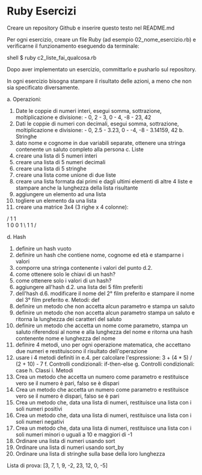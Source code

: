 # Ruby Esercizi

Creare un repository Github e inserire questo testo nel README.md

Per ogni esercizio, creare un file Ruby (ad esempio 02_nome_esercizio.rb) e verificarne il funzionamento eseguendo da terminale:

shell
$ ruby c2_liste_fai_qualcosa.rb


Dopo aver implementato un esercizio, committarlo e pusharlo sul repository.

In ogni esercizio bisogna stampare il risultato delle azioni, a meno che non sia specificato diversamente.

a. Operazioni:
  1. Date le coppie di numeri interi, esegui somma, sottrazione, moltiplicazione e divisione:
    - 0, 2
    - 3, 0
    - 4, -8
    - 23, 42
  2. Dati le coppie di numeri con decimali, esegui somma, sottrazione, moltiplicazione e divisione:
    - 0, 2.5
    - 3.23, 0
    - -4, -8
    - 3.14159, 42
b. Stringhe
  1. dato nome e cognome in due variabili separate, ottenere una stringa contenente un saluto completo alla persona
c. Liste
  1. creare una lista di 5 numeri interi
  2. creare una lista di 5 numeri decimali
  3. creare una lista di 5 stringhe
  4. creare una lista come unione di due liste
  5. creare una lista formata dai primi e dagli ultimi elementi di altre 4 liste e stampare anche la lunghezza della lista risultante
  6. aggiungere un elemento ad una lista
  7. togliere un elemento da una lista
  8. creare una matrice 3x4 (3 righe x 4 colonne):

/ 1 1 \
1 0 0 1
\ 1 1 /

d. Hash
  1. definire un hash vuoto
  2. definire un hash che contiene nome, cognome ed età e stamparne i valori
  3. comporre una stringa contenente i valori del punto d.2.
  4. come ottenere solo le chiavi di un hash?
  5. come ottenere solo i valori di un hash?
  6. aggiungere all'hash d.2. una lista dei 5 film preferiti
  7. dell'hash d.6. modificare il nome del 2° film preferito e stampare il nome del 3° film preferito
e. Metodi: def
  1. definire un metodo che non accetta alcun parametro e stampa un saluto
  2. definire un metodo che non accetta alcun parametro stampa un saluto e ritorna la lunghezza dei caratteri del saluto
  3. definire un metodo che accetta un nome come parametro, stampa un saluto riferendosi al nome e alla lunghezza del nome e ritorna una hash contenente nome e lunghezza del nome
  4. definire 4 metodi, uno per ogni operazione matematica, che accettano due numeri e restituiscono il risultato dell'operazione
  5. usare i 4 metodi definiti in e.4. per calcolare l'espressione: 3 + (4 * 5) / (2 + 10) - 7
f. Controlli condizionali: if-then-else
g. Controlli condizionali: case
h. Classi
i. Metodi
  1. Crea un metodo che accetta un numero come parametro e restituisce vero se il numero è pari, falso se è dispari
  2. Crea un metodo che accetta un numero come parametro e restituisce vero se il numero è dispari, falso se è pari
  3. Crea un metodo che, data una lista di numeri, restituisce una lista con i soli numeri positivi
  4. Crea un metodo che, data una lista di numeri, restituisce una lista con i soli numeri negativi
  5. Crea un metodo che, data una lista di numeri, restituisce una lista con i soli numeri minori o uguali a 10 e maggiori di -1
  6. Ordinare una lista di numeri usando sort
  7. Ordinare una lista di numeri usando sort_by
  8. Ordinare una lista di stringhe sulla base della loro lunghezza

Lista di prova: [3, 7, 1, 9, -2, 23, 12, 0, -5]
